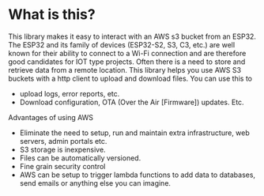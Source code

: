 # What is this? 
This library makes it easy to interact with an AWS s3 bucket from an ESP32.
The ESP32 and its family of devices (ESP32-S2, S3, C3, etc.) are well known for their ability to connect to a Wi-Fi connection and are therefore good candidates for IOT type projects.
Often there is a need to store and retrieve data from a remote location. 
This library helps you use AWS S3 buckets with a http client to upload and download files. You can use this to 

-	upload logs, error reports, etc. 
-	Download configuration, OTA (Over the Air [Firmware]) updates. Etc.

Advantages of using AWS
*	Eliminate the need to setup, run and maintain extra infrastructure, web servers, admin portals etc.
*	S3 storage is inexpensive.
*	Files can be automatically versioned.
*	Fine grain security control
*	AWS can be setup to trigger lambda functions to add data to databases, send emails or anything else you can imagine.
